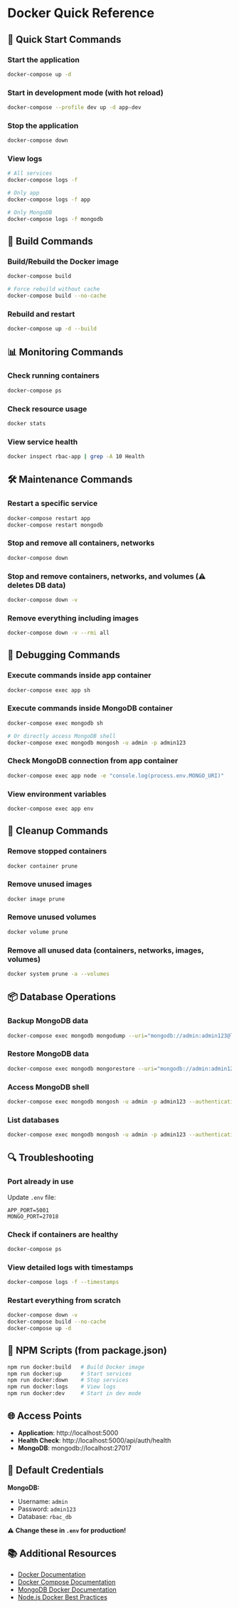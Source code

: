 # Docker Quick Reference

## 🚀 Quick Start Commands

### Start the application

```bash
docker-compose up -d
```

### Start in development mode (with hot reload)

```bash
docker-compose --profile dev up -d app-dev
```

### Stop the application

```bash
docker-compose down
```

### View logs

```bash
# All services
docker-compose logs -f

# Only app
docker-compose logs -f app

# Only MongoDB
docker-compose logs -f mongodb
```

## 🔧 Build Commands

### Build/Rebuild the Docker image

```bash
docker-compose build

# Force rebuild without cache
docker-compose build --no-cache
```

### Rebuild and restart

```bash
docker-compose up -d --build
```

## 📊 Monitoring Commands

### Check running containers

```bash
docker-compose ps
```

### Check resource usage

```bash
docker stats
```

### View service health

```bash
docker inspect rbac-app | grep -A 10 Health
```

## 🛠️ Maintenance Commands

### Restart a specific service

```bash
docker-compose restart app
docker-compose restart mongodb
```

### Stop and remove all containers, networks

```bash
docker-compose down
```

### Stop and remove containers, networks, and volumes (⚠️ deletes DB data)

```bash
docker-compose down -v
```

### Remove everything including images

```bash
docker-compose down -v --rmi all
```

## 🐛 Debugging Commands

### Execute commands inside app container

```bash
docker-compose exec app sh
```

### Execute commands inside MongoDB container

```bash
docker-compose exec mongodb sh

# Or directly access MongoDB shell
docker-compose exec mongodb mongosh -u admin -p admin123
```

### Check MongoDB connection from app container

```bash
docker-compose exec app node -e "console.log(process.env.MONGO_URI)"
```

### View environment variables

```bash
docker-compose exec app env
```

## 🧹 Cleanup Commands

### Remove stopped containers

```bash
docker container prune
```

### Remove unused images

```bash
docker image prune
```

### Remove unused volumes

```bash
docker volume prune
```

### Remove all unused data (containers, networks, images, volumes)

```bash
docker system prune -a --volumes
```

## 📦 Database Operations

### Backup MongoDB data

```bash
docker-compose exec mongodb mongodump --uri="mongodb://admin:admin123@localhost:27017/rbac_db?authSource=admin" --out=/data/backup
```

### Restore MongoDB data

```bash
docker-compose exec mongodb mongorestore --uri="mongodb://admin:admin123@localhost:27017/rbac_db?authSource=admin" /data/backup/rbac_db
```

### Access MongoDB shell

```bash
docker-compose exec mongodb mongosh -u admin -p admin123 --authenticationDatabase admin
```

### List databases

```bash
docker-compose exec mongodb mongosh -u admin -p admin123 --authenticationDatabase admin --eval "show dbs"
```

## 🔍 Troubleshooting

### Port already in use

Update `.env` file:

```env
APP_PORT=5001
MONGO_PORT=27018
```

### Check if containers are healthy

```bash
docker-compose ps
```

### View detailed logs with timestamps

```bash
docker-compose logs -f --timestamps
```

### Restart everything from scratch

```bash
docker-compose down -v
docker-compose build --no-cache
docker-compose up -d
```

## 📝 NPM Scripts (from package.json)

```bash
npm run docker:build   # Build Docker image
npm run docker:up      # Start services
npm run docker:down    # Stop services
npm run docker:logs    # View logs
npm run docker:dev     # Start in dev mode
```

## 🌐 Access Points

- **Application**: http://localhost:5000
- **Health Check**: http://localhost:5000/api/auth/health
- **MongoDB**: mongodb://localhost:27017

## 🔐 Default Credentials

**MongoDB:**

- Username: `admin`
- Password: `admin123`
- Database: `rbac_db`

⚠️ **Change these in `.env` for production!**

## 📚 Additional Resources

- [Docker Documentation](https://docs.docker.com/)
- [Docker Compose Documentation](https://docs.docker.com/compose/)
- [MongoDB Docker Documentation](https://hub.docker.com/_/mongo)
- [Node.js Docker Best Practices](https://github.com/nodejs/docker-node/blob/main/docs/BestPractices.md)
